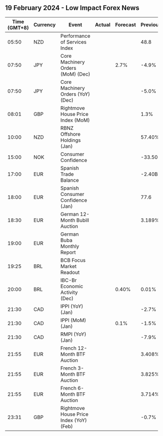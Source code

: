 ## 19 February 2024 - Low Impact Forex News

| Time (GMT+8) | Currency | Event | Actual | Forecast | Previous |
|------|----------|-------|--------|----------|----------|
| 05:50 | NZD | Performance of Services Index |  |  | 48.8 |
| 07:50 | JPY | Core Machinery Orders (MoM) (Dec) |  | 2.7% | -4.9% |
| 07:50 | JPY | Core Machinery Orders (YoY) (Dec) |  |  | -5.0% |
| 08:01 | GBP | Rightmove House Price Index (MoM) |  |  | 1.3% |
| 10:00 | NZD | RBNZ Offshore Holdings (Jan) |  |  | 57.40% |
| 15:00 | NOK | Consumer Confidence |  |  | -33.50 |
| 17:00 | EUR | Spanish Trade Balance |  |  | -2.40B |
| 18:00 | EUR | Spanish Consumer Confidence (Jan) |  |  | 77.6 |
| 18:30 | EUR | German 12-Month Bubill Auction |  |  | 3.189% |
| 19:00 | EUR | German Buba Monthly Report |  |  |  |
| 19:25 | BRL | BCB Focus Market Readout |  |  |  |
| 20:00 | BRL | IBC-Br Economic Activity (Dec) |  | 0.40% | 0.01% |
| 21:30 | CAD | IPPI (YoY) (Jan) |  |  | -2.7% |
| 21:30 | CAD | IPPI (MoM) (Jan) |  | 0.1% | -1.5% |
| 21:30 | CAD | RMPI (YoY) (Jan) |  |  | -7.9% |
| 21:55 | EUR | French 12-Month BTF Auction |  |  | 3.408% |
| 21:55 | EUR | French 3-Month BTF Auction |  |  | 3.825% |
| 21:55 | EUR | French 6-Month BTF Auction |  |  | 3.714% |
| 23:31 | GBP | Rightmove House Price Index (YoY) (Feb) |  |  | -0.7% |

